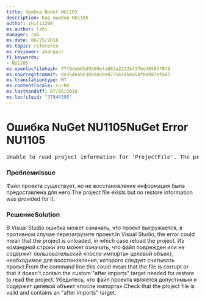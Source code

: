 ```yaml
---
title: Ошибка NuGet NU1105
description: Код ошибки NU1105
author: zhili1208
ms.author: lzhi
manager: rob
ms.date: 06/25/2018
ms.topic: reference
ms.reviewer: anangaur
f1_keywords:
- NU1105
ms.openlocfilehash: 77f9deb65d9360efa882a2222b737be3058578f9
ms.sourcegitcommit: 8e3546ab630a24cde8725610b6a68f8eb87afa47
ms.translationtype: MT
ms.contentlocale: ru-RU
ms.lasthandoff: 07/05/2018
ms.locfileid: "37844395"
---
```

# <a name="nuget-error-nu1105"></a><span data-ttu-id="75320-103">Ошибка NuGet NU1105</span><span class="sxs-lookup"><span data-stu-id="75320-103">NuGet Error NU1105</span></span>

<pre>Unable to read project information for 'ProjectFile'. The project file may be invalid or missing targets required for restore.</pre>

### <a name="issue"></a><span data-ttu-id="75320-104">Проблеми</span><span class="sxs-lookup"><span data-stu-id="75320-104">Issue</span></span>
<span data-ttu-id="75320-105">Файл проекта существует, но не восстановление информация была предоставлена для него.</span><span class="sxs-lookup"><span data-stu-id="75320-105">The project file exists but no restore information was provided for it.</span></span>

### <a name="solution"></a><span data-ttu-id="75320-106">Решение</span><span class="sxs-lookup"><span data-stu-id="75320-106">Solution</span></span>
<span data-ttu-id="75320-107">В Visual Studio ошибка может означать, что проект выгружается, в противном случае перезагрузите проект.</span><span class="sxs-lookup"><span data-stu-id="75320-107">In Visual Studio, the error could mean that the project is unloaded, in which case reload the project.</span></span> <span data-ttu-id="75320-108">Из командной строки это может означать, что файл поврежден или не содержит пользовательский «после импорта» целевой объект, необходимое для восстановления, которого следует считывать проект.</span><span class="sxs-lookup"><span data-stu-id="75320-108">From the command line this could mean that the file is corrupt or that it doesn't contain the custom "after imports" target needed for restore to read the project.</span></span> <span data-ttu-id="75320-109">Убедитесь, что файл проекта является допустимым и содержит целевой объект «после импорта».</span><span class="sxs-lookup"><span data-stu-id="75320-109">Check that the project file is valid and contains an "after imports" target.</span></span>